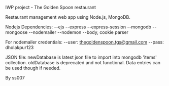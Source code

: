 IWP project - The Golden Spoon restaurant

Restaurant management web app using Node.js, MongoDB.

Nodejs Dependencies:
--ejs
--express
--express-session
--mongodb
--mongoose
--nodemailer
--nodemon
--body, cookie parser

For nodemailer credentials:
--user: thegoldenspoon.tgs@gmail.com
--pass: dholakpur123

JSON file: newDatabase is latest json file to import into mongodb 'items' collection.
	   oldDatabase is deprecated and not functional. Data entries can be used though if needed.


By ss007
